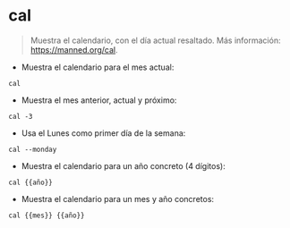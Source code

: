 # cal

> Muestra el calendario, con el día actual resaltado.
> Más información: <https://manned.org/cal>.

- Muestra el calendario para el mes actual:

`cal`

- Muestra el mes anterior, actual y próximo:

`cal -3`

- Usa el Lunes como primer día de la semana:

`cal --monday`

- Muestra el calendario para un año concreto (4 dígitos):

`cal {{año}}`

- Muestra el calendario para un mes y año concretos:

`cal {{mes}} {{año}}`
